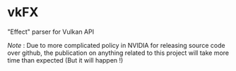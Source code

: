 # vkFX
"Effect" parser for Vulkan API

*Note* : Due to more complicated policy in NVIDIA for releasing source code over github, the publication on anything related to this project will take more time than expected (But it will happen !)  